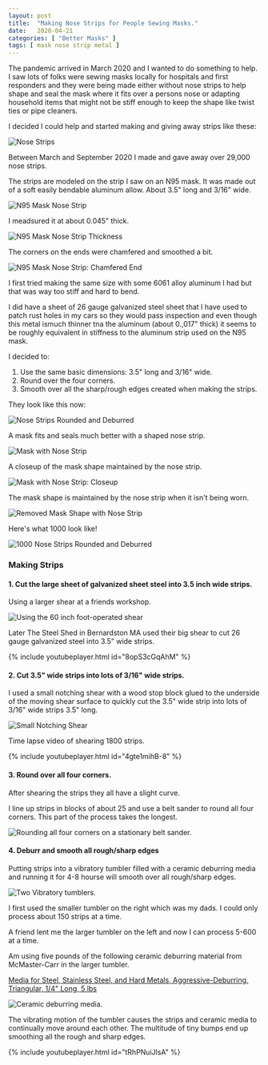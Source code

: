 ```yaml
---
layout: post
title:  "Making Nose Strips for People Sewing Masks."
date:   2020-04-21
categories: [ "Better Masks" ]
tags: [ mask nose strip metal ]
---
```


The pandemic arrived in March 2020 and I wanted to do something to help. I saw lots of folks were sewing masks locally for hospitals and first responders and they were being made either without nose strips to help shape and seal the mask where it fits over a persons nose or adapting household items that might not be stiff enough to keep the shape like twist ties or pipe cleaners.

I decided I could help and started making and giving away strips like these:

![Nose Strips]({{site.url}}/assets/images/masks/nose-strips-00.jpg)

Between March and September 2020 I made and gave away over 29,000 nose strips.

The strips are modeled on the strip I saw on an N95 mask. It was made out of a soft easily bendable aluminum allow. About 3.5" long and 3/16" wide.

![N95 Mask Nose Strip]({{site.url}}/assets/images/masks/n95-mask-01.jpg)

I meadsured it at about 0.045" thick.

![N95 Mask Nose Strip Thickness]({{site.url}}/assets/images/masks/n95-mask-02.jpg)

The corners on the ends were chamfered and smoothed a bit.

![N95 Mask Nose Strip: Chamfered End]({{site.url}}/assets/images/masks/n95-mask-03.jpg)

I first tried making the same size with some 6061 alloy aluminum I had but that was way too stiff and hard to bend.

I did have a sheet of 26 gauge galvanized steel sheet that I have used to patch rust holes in my cars so they would pass inspection and even though this metal ismuch thinner tna the aluminum (about 0.,017" thick) it seems to be roughly equivalent in stiffness to the aluminum strip used on the N95 mask.

I decided to:

1. Use the same basic dimensions: 3.5" long and 3/16" wide.
2. Round over the four corners.
3. Smooth over all the sharp/rough edges created when making the strips.

They look like this now:

![Nose Strips Rounded and Deburred]({{site.url}}/assets/images/masks/nose-strips-02.jpg)

A mask fits and seals much better with a shaped nose strip.

![Mask with Nose Strip]({{site.url}}/assets/images/masks/mask-00.jpg)

A closeup of the mask shape maintained by the nose strip.

![Mask with Nose Strip: Closeup]({{site.url}}/assets/images/masks/mask-01.jpg)

The mask shape is maintained by the nose strip when it isn't being worn.

![Removed Mask Shape with Nose Strip]({{site.url}}/assets/images/masks/mask-02.jpg)


Here's what 1000 look like!

![1000 Nose Strips Rounded and Deburred]({{site.url}}/assets/images/masks/nose-strips-1000-03.jpg)


### Making Strips


#### 1. Cut the large sheet of galvanized sheet steel into 3.5 inch wide strips.

Using a larger shear at a friends workshop.

![Using the 60 inch foot-operated shear]({{site.url}}/assets/images/masks/shearing-sheet-steel-into-3.5-inch-strips.jpg)

Later The Steel Shed in Bernardston MA used their big shear to cut 26 gauge galvanized steel into 3.5" wide strips.

{% include youtubeplayer.html id="8opS3cGqAhM" %}


#### 2. Cut 3.5" wide strips into lots of 3/16" wide strips.

I used a small notching shear with a wood stop block glued to the underside of the moving shear surface to quickly cut the 3.5" wide strip into lots of 3/16" wide strips 3.5" long.

![Small Notching Shear]({{site.url}}/assets/images/masks/small-notching-shear-00.jpg)

Time lapse video of shearing 1800 strips.

{% include youtubeplayer.html id="4gte1mihB-8" %}

#### 3. Round over all four corners.

After shearing the strips they all have a slight curve.

I line up strips in blocks of about 25 and use a belt sander to round all four corners. This part of the process takes the longest.

![Rounding all four corners on a stationary belt sander.]({{site.url}}/assets/images/masks/round-four-corners-00.jpg)


#### 4. Deburr and smooth all rough/sharp edges

Putting strips into a  vibratory tumbler filled with a ceramic deburring media and running it for 4-8 hourse will smooth over all rough/sharp edges.

![Two Vibratory tumblers.]({{site.url}}/assets/images/masks/vibratory-tumbler-00.jpg)

I first used the smaller tumbler on the right which was my dads. I could only process about 150 strips at a time.

A friend lent me the larger tumbler on the left and now I can process 5-600 at a time.

Am using five pounds of the following ceramic deburring material from McMaster-Carr in the larger tumbler.

[Media for Steel, Stainless Steel, and Hard Metals, Aggressive-Deburring, Triangular, 1/4" Long, 5 lbs](https://www.mcmaster.com/4918A171)

![Ceramic deburring media.]({{site.url}}/assets/images/masks/ceramic-deburring-media.jpg)

The vibrating motion of the tumbler causes the strips and ceramic media to continually move around each other. The multitude of tiny bumps end up smoothing all the rough and sharp edges.

{% include youtubeplayer.html id="tRhPNuiJlsA" %}

